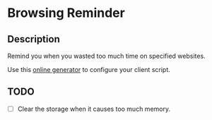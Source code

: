 # Browsing Reminder
## Description
Remind you when you wasted too much time on specified websites.

Use this [online generator](https://songquanpeng.github.io/browsing-reminder/generator.html) to configure your client script.

## TODO
- [ ] Clear the storage when it causes too much memory.